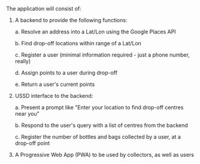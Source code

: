 The application will consist of:

1. A backend to provide the following functions: 

   a. Resolve an address into a Lat/Lon using the Google Places API
   
   b. Find drop-off locations within range of a Lat/Lon
   
   c. Register a user (minimal information required - just a phone number, really)
   
   d. Assign points to a user during drop-off
   
   e. Return a user's current points
   
2. USSD interface to the backend:
   
   a. Present a prompt like "Enter your location to find drop-off centres near you"
   
   b. Respond to the user's query with a list of centres from the backend
   
   c. Register the number of bottles and bags collected by a user, at a drop-off point
   
3. A Progressive Web App (PWA) to be used by collectors, as well as users

